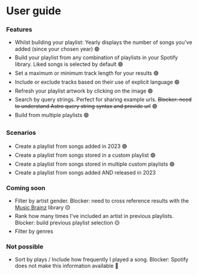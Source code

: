 # User guide

### Features

- Whilst building your playlist: Yearly displays the number of songs you've added (since your chosen year) 🟢
- Build your playlist from any combination of playlists in your Spotify library. Liked songs is selected by default 🟢
- Set a maximum or minimum track length for your results 🟢
- Include or exclude tracks based on their use of explicit language 🟢
- Refresh your playlist artwork by clicking on the image 🟢
- Search by query strings. Perfect for sharing example urls. ~~Blocker: need to understand Astro query string syntax and provide url~~ 🟢
- Build from multiple playlists 🟢

### Scenarios

- Create a playlist from songs added in 2023 🟢
- Create a playlist from songs stored in a custom playlist 🟢
- Create a playlist from songs stored in multiple custom playlists 🟢
- Create a playlist from songs added AND released in 2023

### Coming soon

- Filter by artist gender. Blocker: need to cross reference results with the [Music Brainz](https://musicbrainz.org/) library 🟡
- Rank how many times I've included an artist in previous playlists. Blocker: build previous playlist selection 🟡
- Filter by genres

### Not possible

- Sort by plays / Include how frequently I played a song. Blocker: Spotify does not make this information available 🔴
